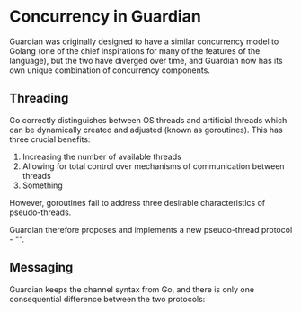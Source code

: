 # Concurrency in Guardian

Guardian was originally designed to have a similar concurrency model to Golang (one of the chief inspirations for many of the features of the language), but the two have diverged over time, and Guardian now has its own unique combination of concurrency components.

## Threading

Go correctly distinguishes between OS threads and artificial threads which can be dynamically created and adjusted (known as goroutines). This has three crucial benefits:

1) Increasing the number of available threads
2) Allowing for total control over mechanisms of communication between threads
3) Something

However, goroutines fail to address three desirable characteristics of pseudo-threads.

Guardian therefore proposes and implements a new pseudo-thread protocol - "".

## Messaging

Guardian keeps the channel syntax from Go, and there is only one consequential difference between the two protocols:
